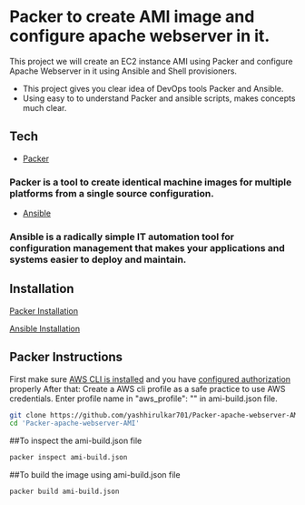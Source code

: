 #  Packer to create AMI image and configure apache webserver in it.  

This project we will create an EC2 instance AMI using Packer and configure Apache Webserver in it using Ansible and Shell provisioners.

- This project gives you clear idea of DevOps tools Packer and Ansible.
- Using easy to to understand Packer and ansible scripts, makes concepts much clear.

## Tech

- [Packer](https://www.packer.io/)

### Packer is a tool to create identical machine images for multiple platforms from a single source configuration.

- [Ansible](https://www.ansible.com/)

### Ansible is a radically simple IT automation tool for configuration management that makes your applications and systems easier to deploy and maintain.

## Installation

[Packer Installation](https://www.packer.io/downloads)

[Ansible Installation](https://docs.ansible.com/ansible/latest/installation_guide/intro_installation.html)

## Packer Instructions

First make sure [AWS CLI is installed](https://docs.aws.amazon.com/cli/latest/userguide/cli-chap-install.html) and you have [configured authorization](https://docs.aws.amazon.com/cli/latest/userguide/cli-chap-configure.html) properly
After that:
Create a AWS cli profile as a safe practice to use AWS credentials.
Enter profile name in "aws_profile": "" in ami-build.json file.


```sh
git clone https://github.com/yashhirulkar701/Packer-apache-webserver-AMI.git
cd 'Packer-apache-webserver-AMI'
```

##To inspect the ami-build.json file
```sh
packer inspect ami-build.json
```

##To build the image using ami-build.json file
```sh
packer build ami-build.json
```
